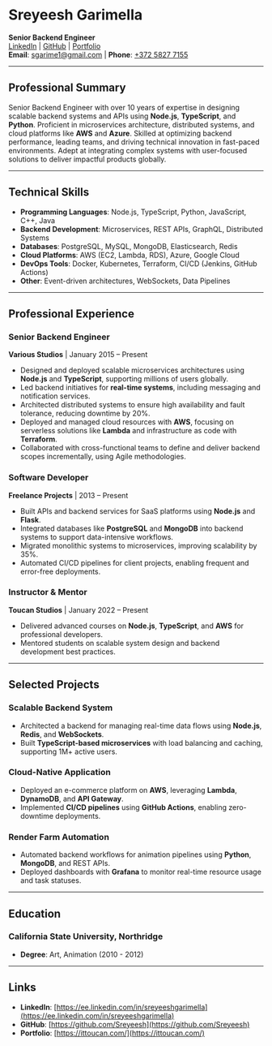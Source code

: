 # Sreyeesh Garimella

**Senior Backend Engineer**  
[LinkedIn](https://ee.linkedin.com/in/sreyeeshgarimella) | [GitHub](https://github.com/Sreyeesh) | [Portfolio](https://ittoucan.com/)  
**Email**: [sgarime1@gmail.com](mailto:sgarime1@gmail.com) | **Phone**: [+372 5827 7155](tel:+37258277155)

---

## Professional Summary

Senior Backend Engineer with over 10 years of expertise in designing scalable backend systems and APIs using **Node.js**, **TypeScript**, and **Python**. Proficient in microservices architecture, distributed systems, and cloud platforms like **AWS** and **Azure**. Skilled at optimizing backend performance, leading teams, and driving technical innovation in fast-paced environments. Adept at integrating complex systems with user-focused solutions to deliver impactful products globally.

---

## Technical Skills

- **Programming Languages**: Node.js, TypeScript, Python, JavaScript, C++, Java
- **Backend Development**: Microservices, REST APIs, GraphQL, Distributed Systems
- **Databases**: PostgreSQL, MySQL, MongoDB, Elasticsearch, Redis
- **Cloud Platforms**: AWS (EC2, Lambda, RDS), Azure, Google Cloud
- **DevOps Tools**: Docker, Kubernetes, Terraform, CI/CD (Jenkins, GitHub Actions)
- **Other**: Event-driven architectures, WebSockets, Data Pipelines

---

## Professional Experience

### Senior Backend Engineer  

**Various Studios** | January 2015 – Present  

- Designed and deployed scalable microservices architectures using **Node.js** and **TypeScript**, supporting millions of users globally.
- Led backend initiatives for **real-time systems**, including messaging and notification services.
- Architected distributed systems to ensure high availability and fault tolerance, reducing downtime by 20%.
- Deployed and managed cloud resources with **AWS**, focusing on serverless solutions like **Lambda** and infrastructure as code with **Terraform**.
- Collaborated with cross-functional teams to define and deliver backend scopes incrementally, using Agile methodologies.

### Software Developer  

**Freelance Projects** | 2013 – Present  

- Built APIs and backend services for SaaS platforms using **Node.js** and **Flask**.
- Integrated databases like **PostgreSQL** and **MongoDB** into backend systems to support data-intensive workflows.
- Migrated monolithic systems to microservices, improving scalability by 35%.
- Automated CI/CD pipelines for client projects, enabling frequent and error-free deployments.

### Instructor & Mentor  

**Toucan Studios** | January 2022 – Present  

- Delivered advanced courses on **Node.js**, **TypeScript**, and **AWS** for professional developers.
- Mentored students on scalable system design and backend development best practices.

---

## Selected Projects

### Scalable Backend System

- Architected a backend for managing real-time data flows using **Node.js**, **Redis**, and **WebSockets**.
- Built **TypeScript-based microservices** with load balancing and caching, supporting 1M+ active users.

### Cloud-Native Application

- Deployed an e-commerce platform on **AWS**, leveraging **Lambda**, **DynamoDB**, and **API Gateway**.
- Implemented **CI/CD pipelines** using **GitHub Actions**, enabling zero-downtime deployments.

### Render Farm Automation

- Automated backend workflows for animation pipelines using **Python**, **MongoDB**, and REST APIs.
- Deployed dashboards with **Grafana** to monitor real-time resource usage and task statuses.

---

## Education

### California State University, Northridge

- **Degree**: Art, Animation (2010 - 2012)

---

## Links

- **LinkedIn**: [https://ee.linkedin.com/in/sreyeeshgarimella](https://ee.linkedin.com/in/sreyeeshgarimella)
- **GitHub**: [https://github.com/Sreyeesh](https://github.com/Sreyeesh)
- **Portfolio**: [https://ittoucan.com/](https://ittoucan.com/)
